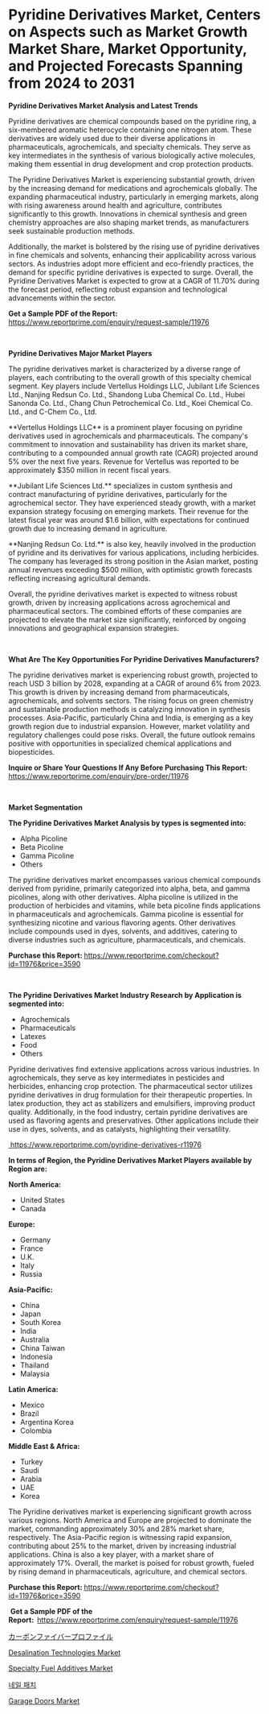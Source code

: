 <p><h1>Pyridine Derivatives Market, Centers on Aspects such as Market Growth Market Share, Market Opportunity, and Projected Forecasts Spanning from 2024 to 2031</h1></p><p><strong>Pyridine Derivatives Market Analysis and Latest Trends</strong></p>
<p><p>Pyridine derivatives are chemical compounds based on the pyridine ring, a six-membered aromatic heterocycle containing one nitrogen atom. These derivatives are widely used due to their diverse applications in pharmaceuticals, agrochemicals, and specialty chemicals. They serve as key intermediates in the synthesis of various biologically active molecules, making them essential in drug development and crop protection products.</p><p>The Pyridine Derivatives Market is experiencing substantial growth, driven by the increasing demand for medications and agrochemicals globally. The expanding pharmaceutical industry, particularly in emerging markets, along with rising awareness around health and agriculture, contributes significantly to this growth. Innovations in chemical synthesis and green chemistry approaches are also shaping market trends, as manufacturers seek sustainable production methods.</p><p>Additionally, the market is bolstered by the rising use of pyridine derivatives in fine chemicals and solvents, enhancing their applicability across various sectors. As industries adopt more efficient and eco-friendly practices, the demand for specific pyridine derivatives is expected to surge. Overall, the Pyridine Derivatives Market is expected to grow at a CAGR of 11.70% during the forecast period, reflecting robust expansion and technological advancements within the sector.</p></p>
<p><strong>Get a Sample PDF of the Report:&nbsp;</strong> <a href="https://www.reportprime.com/enquiry/request-sample/11976">https://www.reportprime.com/enquiry/request-sample/11976</a></p>
<p>&nbsp;</p>
<p><strong>Pyridine Derivatives Major Market Players</strong></p>
<p><p>The pyridine derivatives market is characterized by a diverse range of players, each contributing to the overall growth of this specialty chemical segment. Key players include Vertellus Holdings LLC, Jubilant Life Sciences Ltd., Nanjing Redsun Co. Ltd., Shandong Luba Chemical Co. Ltd., Hubei Sanonda Co. Ltd., Chang Chun Petrochemical Co. Ltd., Koei Chemical Co. Ltd., and C-Chem Co., Ltd.</p><p>**Vertellus Holdings LLC** is a prominent player focusing on pyridine derivatives used in agrochemicals and pharmaceuticals. The company's commitment to innovation and sustainability has driven its market share, contributing to a compounded annual growth rate (CAGR) projected around 5% over the next five years. Revenue for Vertellus was reported to be approximately $350 million in recent fiscal years.</p><p>**Jubilant Life Sciences Ltd.** specializes in custom synthesis and contract manufacturing of pyridine derivatives, particularly for the agrochemical sector. They have experienced steady growth, with a market expansion strategy focusing on emerging markets. Their revenue for the latest fiscal year was around $1.6 billion, with expectations for continued growth due to increasing demand in agriculture.</p><p>**Nanjing Redsun Co. Ltd.** is also key, heavily involved in the production of pyridine and its derivatives for various applications, including herbicides. The company has leveraged its strong position in the Asian market, posting annual revenues exceeding $500 million, with optimistic growth forecasts reflecting increasing agricultural demands.</p><p>Overall, the pyridine derivatives market is expected to witness robust growth, driven by increasing applications across agrochemical and pharmaceutical sectors. The combined efforts of these companies are projected to elevate the market size significantly, reinforced by ongoing innovations and geographical expansion strategies.</p></p>
<p>&nbsp;</p>
<p><strong>What Are The Key Opportunities For Pyridine Derivatives Manufacturers?</strong></p>
<p><p>The pyridine derivatives market is experiencing robust growth, projected to reach USD 3 billion by 2028, expanding at a CAGR of around 6% from 2023. This growth is driven by increasing demand from pharmaceuticals, agrochemicals, and solvents sectors. The rising focus on green chemistry and sustainable production methods is catalyzing innovation in synthesis processes. Asia-Pacific, particularly China and India, is emerging as a key growth region due to industrial expansion. However, market volatility and regulatory challenges could pose risks. Overall, the future outlook remains positive with opportunities in specialized chemical applications and biopesticides.</p></p>
<p><strong>Inquire or Share Your Questions If Any Before Purchasing This Report:</strong> <a href="https://www.reportprime.com/enquiry/pre-order/11976">https://www.reportprime.com/enquiry/pre-order/11976</a></p>
<p>&nbsp;</p>
<p><strong>Market Segmentation</strong></p>
<p><strong>The Pyridine Derivatives Market Analysis by types is segmented into:</strong></p>
<p><ul><li>Alpha Picoline</li><li>Beta Picoline</li><li>Gamma Picoline</li><li>Others</li></ul></p>
<p><p>The pyridine derivatives market encompasses various chemical compounds derived from pyridine, primarily categorized into alpha, beta, and gamma picolines, along with other derivatives. Alpha picoline is utilized in the production of herbicides and vitamins, while beta picoline finds applications in pharmaceuticals and agrochemicals. Gamma picoline is essential for synthesizing nicotine and various flavoring agents. Other derivatives include compounds used in dyes, solvents, and additives, catering to diverse industries such as agriculture, pharmaceuticals, and chemicals.</p></p>
<p><strong>Purchase this Report:&nbsp;</strong><a href="https://www.reportprime.com/checkout?id=11976&price=3590">https://www.reportprime.com/checkout?id=11976&price=3590</a></p>
<p>&nbsp;</p>
<p><strong>The Pyridine Derivatives Market Industry Research by Application is segmented into:</strong></p>
<p><ul><li>Agrochemicals</li><li>Pharmaceuticals</li><li>Latexes</li><li>Food</li><li>Others</li></ul></p>
<p><p>Pyridine derivatives find extensive applications across various industries. In agrochemicals, they serve as key intermediates in pesticides and herbicides, enhancing crop protection. The pharmaceutical sector utilizes pyridine derivatives in drug formulation for their therapeutic properties. In latex production, they act as stabilizers and emulsifiers, improving product quality. Additionally, in the food industry, certain pyridine derivatives are used as flavoring agents and preservatives. Other applications include their use in dyes, solvents, and as catalysts, highlighting their versatility.</p></p>
<p><a href="https://www.reportprime.com/pyridine-derivatives-r11976">&nbsp;https://www.reportprime.com/pyridine-derivatives-r11976</a></p>
<p><strong>In terms of Region, the Pyridine Derivatives Market Players available by Region are:</strong></p>
<p>
    <p> <strong> North America: </strong>
        <ul>
            <li>United States</li>
            <li>Canada</li>
        </ul>
        </p> 
    <p> <strong> Europe: </strong>
        <ul>
            <li>Germany</li>
            <li>France</li>
            <li>U.K.</li>
            <li>Italy</li>
            <li>Russia</li>
        </ul>
        </p> 
    <p> <strong> Asia-Pacific: </strong>
        <ul>
            <li>China</li>
            <li>Japan</li>
            <li>South Korea</li>
            <li>India</li>
            <li>Australia</li>
            <li>China Taiwan</li>
            <li>Indonesia</li>
            <li>Thailand</li>
            <li>Malaysia</li>
        </ul>
        </p> 
    <p> <strong> Latin America: </strong>
        <ul>
            <li>Mexico</li>
            <li>Brazil</li>
            <li>Argentina Korea</li>
            <li>Colombia</li>
        </ul>
        </p> 
    <p> <strong> Middle East & Africa: </strong>
        <ul>
            <li>Turkey</li>
            <li>Saudi</li>
            <li>Arabia</li>
            <li>UAE</li>
            <li>Korea</li>
        </ul>
    </p>
    </p>
<p><p>The Pyridine derivatives market is experiencing significant growth across various regions. North America and Europe are projected to dominate the market, commanding approximately 30% and 28% market share, respectively. The Asia-Pacific region is witnessing rapid expansion, contributing about 25% to the market, driven by increasing industrial applications. China is also a key player, with a market share of approximately 17%. Overall, the market is poised for robust growth, fueled by rising demand in pharmaceuticals, agriculture, and chemical sectors.</p></p>
<p><strong>Purchase this Report: </strong><a href="https://www.reportprime.com/checkout?id=11976&price=3590">https://www.reportprime.com/checkout?id=11976&price=3590</a></p>
<p>&nbsp;<strong>Get a Sample PDF of the Report:&nbsp;&nbsp;</strong><a href="https://www.reportprime.com/enquiry/request-sample/11976">https://www.reportprime.com/enquiry/request-sample/11976</a></p>
<p><strong></strong></p>
<p><p><a href="https://medium.com/@oswaldheman9gu/%E3%82%AB%E3%83%BC%E3%83%9C%E3%83%B3%E3%83%95%E3%82%A1%E3%82%A4%E3%83%90%E3%83%BC%E3%83%97%E3%83%AD%E3%83%95%E3%82%A1%E3%82%A4%E3%83%AB%E3%81%AB%E9%96%A2%E3%81%99%E3%82%8B%E3%82%B0%E3%83%AD%E3%83%BC%E3%83%90%E3%83%AB%E3%81%AA%E8%A6%96%E7%82%B9-%E5%B8%82%E5%A0%B4%E5%8B%95%E5%90%91-%E8%AA%B2%E9%A1%8C-%E3%81%8A%E3%82%88%E3%81%B3%E4%BA%88%E6%B8%AC-2024-2031-ce1c7c942905">カーボンファイバープロファイル</a></p><p><a href="https://medium.com/@daveblock12/global-desalination-technologies-market-sector-types-applications-market-player-strategies-ab8b4c541ca6">Desalination Technologies Market</a></p><p><a href="https://github.com/mabutironaldo/Market-Research-Report-List-6/blob/main/specialty-fuel-additives-market.md">Specialty Fuel Additives Market</a></p><p><a href="https://medium.com/@daniedoyle89/%EB%84%A4%EC%9D%BC-%ED%8C%A8%EC%B9%98-%EC%8B%9C%EC%9E%A5%EC%97%90-%EB%8C%80%ED%95%9C-%EA%B8%80%EB%A1%9C%EB%B2%8C-%EA%B4%80%EC%A0%90-%ED%8A%B8%EB%A0%8C%EB%93%9C-%EB%B0%8F-%EC%98%88%EC%B8%A1-2024-2031-66627b496325">네일 패치</a></p><p><a href="https://medium.com/@daveblock12/garage-doors-market-research-report-market-forecast-and-growth-prospects-with-a-steady-cagr-of-12-8-6ccb237fb600">Garage Doors Market</a></p></p>